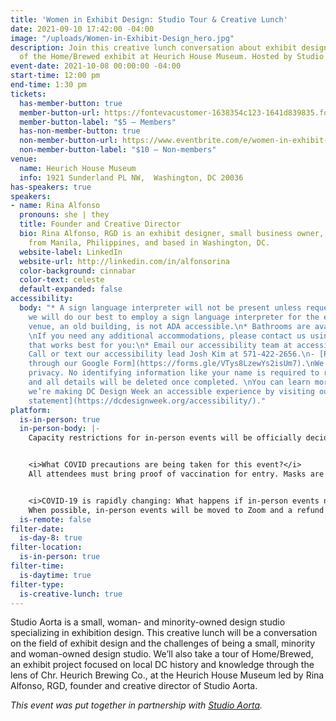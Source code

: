 ```yaml
---
title: 'Women in Exhibit Design: Studio Tour & Creative Lunch'
date: 2021-09-10 17:42:00 -04:00
image: "/uploads/Women-in-Exhibit-Design_hero.jpg"
description: Join this creative lunch conversation about exhibit design and a tour
  of the Home/Brewed exhibit at Heurich House Museum. Hosted by Studio Aorta.
event-date: 2021-10-08 00:00:00 -04:00
start-time: 12:00 pm
end-time: 1:30 pm
tickets:
  has-member-button: true
  member-button-url: https://fontevacustomer-1638354c123-1641d839835.force.com/services/oauth2/authorize?client_id=3MVG9nthuDc9owbcOq7_07W.HriOQQPWTbMkrpOla.ajDQlTHf4_uby_mhwylcX.mJBU2O2SppTiZMS0J_HJd&response_type=code&redirect_uri=https://ikit.aiga.org/ikit_national_util/ikit-national-util-sso-redirect/&state=https%3A%2F%2Fdc.aiga.org%2F%3Fpost_type%3Dikit_event%26p%3D447843%26redirect_source%3Deventbrite_register
  member-button-label: "$5 — Members"
  has-non-member-button: true
  non-member-button-url: https://www.eventbrite.com/e/women-in-exhibit-design-studio-tour-creative-lunch-tickets-170493051306
  non-member-button-label: "$10 — Non-members"
venue:
  name: Heurich House Museum
  info: 1921 Sunderland PL NW,  Washington, DC 20036
has-speakers: true
speakers:
- name: Rina Alfonso
  pronouns: she | they
  title: Founder and Creative Director
  bio: Rina Alfonso, RGD is an exhibit designer, small business owner, and artist
    from Manila, Philippines, and based in Washington, DC.
  website-label: LinkedIn
  website-url: http://linkedin.com/in/alfonsorina
  color-background: cinnabar
  color-text: celeste
  default-expanded: false
accessibility:
  body: "* A sign language interpreter will not be present unless requested. If requested,
    we will do our best to employ a sign language interpreter for the event.\n* The
    venue, an old building, is not ADA accessible.\n* Bathrooms are available on site.\n
    \nIf you need any additional accommodations, please contact us using a method
    that works best for you:\n* Email our accessibility team at accessibility@dc.aiga.org.\n-
    Call or text our accessibility lead Josh Kim at 571-422-2656.\n- [Request an accommodation
    through our Google Form](https://forms.gle/VTys8LzewYs2isUm7).\nWe honor your
    privacy. No identifying information like your name is required to request an accommodation,
    and all details will be deleted once completed. \nYou can learn more about how
    we’re making DC Design Week an accessible experience by visiting our [accessibility
    statement](https://dcdesignweek.org/accessibility/)."
platform:
  is-in-person: true
  in-person-body: |-
    Capacity restrictions for in-person events will be officially decided about two weeks out from DCDW and posted on the specific event pages in order to follow the latest CDC guidance.


    <i>What COVID precautions are being taken for this event?</i>
    All attendees must bring proof of vaccination for entry. Masks are required inside the studio.


    <i>COVID-19 is rapidly changing: What happens if in-person events need to be cancelled?</i>
    When possible, in-person events will be moved to Zoom and a refund should not be expected. If an event is canceled in its entirety a refund will be issued. In either scenario you will be notified immediately.
  is-remote: false
filter-date:
  is-day-8: true
filter-location:
  is-in-person: true
filter-time:
  is-daytime: true
filter-type:
  is-creative-lunch: true
---
```


Studio Aorta is a small, woman- and minority-owned design studio specializing in exhibition design. This creative lunch will be a conversation on the field of exhibit design and the challenges of being a small, minority and woman-owned design studio. We’ll also take a tour of Home/Brewed, an exhibit project focused on local DC history and knowledge through the lens of Chr. Heurich Brewing Co., at the Heurich House Museum led by Rina Alfonso, RGD, founder and creative director of Studio Aorta.

*This event was put together in partnership with [Studio Aorta](https://www.studioaorta.com/).*
